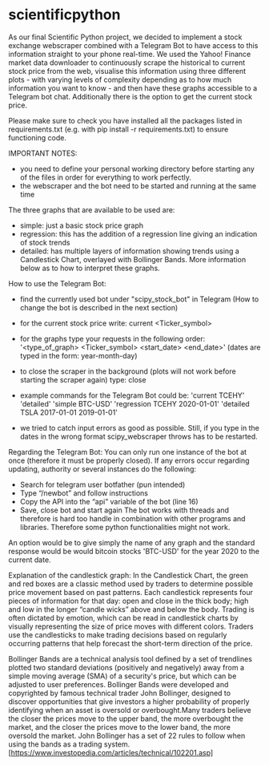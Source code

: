 # scientificpython
As our final Scientific Python project, we decided to implement a stock exchange webscraper combined with a Telegram Bot to have access to this information straight to your phone real-time. We used the Yahoo! Finance market data downloader to continuously scrape the historical to current stock price from the web, visualise this information using three different plots - with varying levels of complexity depending as to how much information you want to know - and then have these graphs accessible to a Telegram bot chat. Additionally there is the option to get the current stock price.

Please make sure to check you have installed all the packages listed in requirements.txt (e.g. with pip install -r requirements.txt) to ensure functioning code.

IMPORTANT NOTES:
- you need to define your personal working directory before starting any of the files in order for everything to work perfectly.
- the webscraper and the bot need to be started and running at the same time

The three graphs that are available to be used are: 
- simple: just a basic stock price graph
- regression: this has the addition of a regression line giving an indication of stock trends 
- detailed: has multiple layers of information showing trends using a Candlestick Chart, overlayed with Bollinger Bands. More information below as to how to interpret these graphs. 

How to use the Telegram Bot:
- find the currently used bot under "scipy_stock_bot" in Telegram (How to change the bot is described in the next section)

- for the current stock price write: current <Ticker_symbol>
- for the graphs type your requests in the following order: '<type_of_graph> <Ticker_symbol> <start_date> <end_date>' (dates are typed in the form: year-month-day)
- to close the scraper in the background (plots will not work before starting the scraper again) type: close
- example commands for the Telegram Bot could be: 
'current TCEHY'
'detailed'
'simple BTC-USD'
'regression TCEHY 2020-01-01'
'detailed TSLA 2017-01-01 2019-01-01'

- we tried to catch input errors as good as possible. Still, if you type in the dates in the wrong format scipy_webscraper throws has to be restarted.

Regarding the Telegram Bot:
You can only run one instance of the bot at once (therefore it must be properly closed). If any errors occur regarding updating, authority or several instances do the following:
-  Search for telegram user botfather (pun intended)
-  Type “/newbot” and follow instructions
-  Copy the API into the “api” variable of the bot (line 16)
-  Save, close bot and start again
The bot works with threads and therefore is hard too handle in combination with other programs and libraries. Therefore some python functionalities might not work.

An option would be to give simply the name of any graph and the standard response would be would bitcoin stocks 'BTC-USD' for the year 2020 to the current date.

Explanation of the candlestick graph:
In the Candlestick Chart, the green and red boxes are a classic method used by traders to determine possible price movement based on past patterns. Each candlestick represents four pieces of information for that day: open and close in the thick body; high and low in the longer “candle wicks” above and below the body. Trading is often dictated by emotion, which can be read in candlestick charts by visually representing the size of price moves with different colors. Traders use the candlesticks to make trading decisions based on regularly occurring patterns that help forecast the short-term direction of the price.


Bollinger Bands are a technical analysis tool defined by a set of trendlines plotted two standard deviations (positively and negatively) away from a simple moving average (SMA) of a security's price, but which can be adjusted to user preferences. Bollinger Bands were developed and copyrighted by famous technical trader John Bollinger, designed to discover opportunities that give investors a higher probability of properly identifying when an asset is oversold or overbought.Many traders believe the closer the prices move to the upper band, the more overbought the market, and the closer the prices move to the lower band, the more oversold the market. John Bollinger has a set of 22 rules to follow when using the bands as a trading system. [https://www.investopedia.com/articles/technical/102201.asp]
